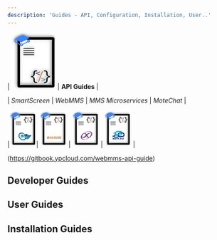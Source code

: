 ```yaml
---
description: 'Guides - API, Configuration, Installation, User..'
---
```

|   ![](.gitbook/assets/gb_api_g_100x127.png) |   **API Guides**  |


|       _SmartScreen_      |   _WebMMS_    |   _MMS Microservices_ |   _MoteChat_  |

|![](.gitbook/assets/ss_api_g60x82.png)|    ![](.gitbook/assets/webmms_api_g60x82.png)     |      ![](.gitbook/assets/mms_api_g60x82.png)     |  ![](.gitbook/assets/mc_api_g60x82.png)  |


  
 



  
(https://gitbook.ypcloud.com/webmms-api-guide)  


  


## Developer Guides

## User Guides

## Installation Guides


